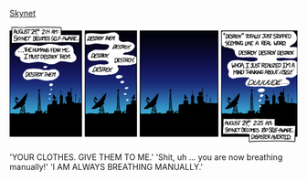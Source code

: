 [Skynet](https://xkcd.com/1046)

![Skynet](./random_comic.png)

'YOUR CLOTHES. GIVE THEM TO ME.' 'Shit, uh ... you are now breathing manually!' 'I AM ALWAYS BREATHING MANUALLY.'

